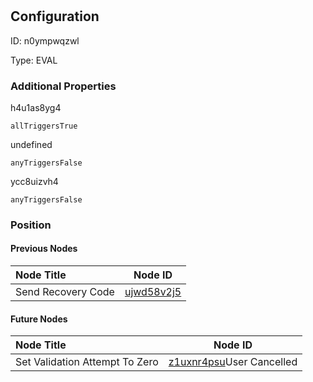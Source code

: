 # 
## Configuration
ID:  n0ympwqzwl

Type: EVAL 







### Additional Properties
h4u1as8yg4
```string 
allTriggersTrue
```


undefined
```string 
anyTriggersFalse
```


ycc8uizvh4
```string 
anyTriggersFalse
```





### Position

#### Previous Nodes
| Node Title | Node ID |
| :------------- | ------------ |
| Send Recovery Code | [ujwd58v2j5](./ujwd58v2j5.md) | 
 
 #### Future Nodes
| Node Title | Node ID |
| :------------- | ------------ |
| Set Validation Attempt To Zero |[z1uxnr4psu](./z1uxnr4psu.md)User Cancelled |[ycc8uizvh4](./ycc8uizvh4.md) | 